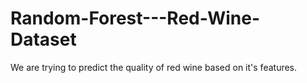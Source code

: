 # Random-Forest---Red-Wine-Dataset
We are trying to predict the quality of red wine based on it's features.
